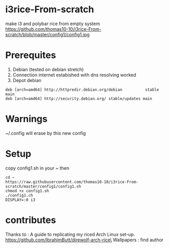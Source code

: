 # i3rice-From-scratch
make i3 and polybar rice from empty system\
https://github.com/thomas10-10/i3rice-From-scratch/blob/master/config1/config1.jpg




# Prerequites
1. Debian (tested on debian stretch)
2. Connection internet estabished with dns resolving worked
2. Depot debian
``` 
deb [arch=amd64] http://httpredir.debian.org/debian          stable         main
deb [arch=amd64] http://security.debian.org/ stable/updates main    
```

# Warnings
~/.config will erase by this new config

# Setup
copy config1.sh in your ~ 
then

``` 
cd ~
https://raw.githubusercontent.com/thomas10-10/i3rice-From-scratch/master/config1/config1.sh
chmod +x config1.sh
./config1.ch 
DISPLAY=:0 i3
```


# contributes
Thanks to : A guide to replicating my riced Arch Linux set-up. https://github.com/IbrahimButt/direwolf-arch-rice\
Wallpapers : find author
